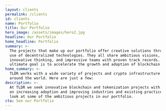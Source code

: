 ```yaml
---
layout: clients
permalink: /clients
id: clients
name: Portfolio
title: Our Portfolio
hero_image: /assets/images/hero2.jpg
headline: Our Portfolio
home_headline: Portfolio
summary: >-
  The projects that make up our portfolio offer creative solutions through the
  use of decentralized technologies. They all share ambitious visions,
  innovative thinking, and impressive teams with proven track records. The
  ultimate goal is to accelerate the growth and adoption of blockchain.
home_summary: >-
  TLDR works with a wide variety of projects and crypto infrastructure companies
  around the world. Here are just a few:
description: >-
  At TLDR we seek innovative blockchain and tokenization projects with a focus
  on increasing adoption and improving industries and existing practices. Take a
  look at some of the ambitious projects in our portfolio.
cta: See our Portfolio
---
```


